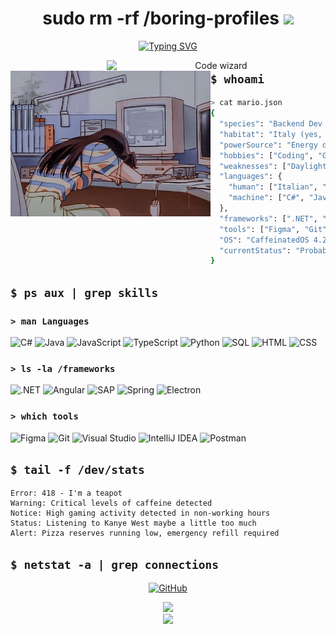 <h1 align="center">
  sudo rm -rf /boring-profiles
  <img src="https://media.giphy.com/media/dxn6fRlTIShoeBr69N/giphy.gif" width="35">
</h1>

<p align="center">
  <a href="#"><img src="https://readme-typing-svg.herokuapp.com?font=Fira+Code&size=20&duration=3000&pause=1000&color=36BCF7FF&center=true&vCenter=true&width=500&lines=
  Back-end+dev+by+day%2C+energy+drink+addict+always;
  Not+your+average+Italian+code-slinger;
  Probably+debugging+something+that+worked+yesterday;
  Error+418+-+I'm+a+teapot;
  Real+programmers+use+tabs+over+spaces
  " alt="Typing SVG"></a>
</p>

<div align="center">
  <img src="https://media.giphy.com/media/v1.Y2lkPTc5MGI3NjExdzFucWw0MHJ1OTJrdnd4bHI3ODZqMG0wNTA0eGUzM3Z3cGNqbWI1dCZlcD12MV9pbnRlcm5hbF9naWZfYnlfaWQmY3Q9Zw/QNFhOolVeCzPQ2Mx85/giphy.gif" width="350" align="right" alt="Code wizard">
</div>

<img align="left" src="https://github.com/xJaiki/xJaiki/blob/main/image.jpg" alt="this is me" width="320" />

## `$ whoami`
```bash
> cat mario.json
{
  "species": "Backend Dev (Homo Caffeinus)",
  "habitat": "Italy (yes, pizza consumption: weekly)",
  "powerSource": "Energy drinks && Pizza",
  "hobbies": ["Coding", "Gaming", "Breaking production"],
  "weaknesses": ["Daylight", "Social interaction", "CSS"],
  "languages": {
    "human": ["Italian", "English", "Sarcasm"],
    "machine": ["C#", "Java", "JavaScript", "TypeScript", "Python", "SQL"]
  },
  "frameworks": [".NET", "Angular", "SAP Commerce Cloud", "Spring", "Electron"],
  "tools": ["Figma", "Git", "Visual Studio", "IntelliJ IDEA", "Postman"],
  "OS": "CaffeinatedOS 4.2.0",
  "currentStatus": "Probably debugging something that worked yesterday"
}
```

## `$ ps aux | grep skills`

### `> man Languages`
<p>
  <img alt="C#" src="https://img.shields.io/badge/C%23-%23239120.svg?style=for-the-badge&logo=c-sharp&logoColor=white">
  <img alt="Java" src="https://img.shields.io/badge/Java-%23ED8B00.svg?style=for-the-badge&logo=java&logoColor=white">
  <img alt="JavaScript" src="https://img.shields.io/badge/JavaScript-%23F7DF1E.svg?style=for-the-badge&logo=javascript&logoColor=black">
  <img alt="TypeScript" src="https://img.shields.io/badge/TypeScript-%233178C6.svg?style=for-the-badge&logo=typescript&logoColor=white">
  <img alt="Python" src="https://img.shields.io/badge/Python-%233776AB.svg?style=for-the-badge&logo=python&logoColor=white">
  <img alt="SQL" src="https://img.shields.io/badge/SQL-%234169E1.svg?style=for-the-badge&logo=postgresql&logoColor=white">
  <img alt="HTML" src="https://img.shields.io/badge/HTML-%23E34F26.svg?style=for-the-badge&logo=html5&logoColor=white">
  <img alt="CSS" src="https://img.shields.io/badge/CSS-%231572B6.svg?style=for-the-badge&logo=css3&logoColor=white">
</p>

### `> ls -la /frameworks`
<p>
  <img alt=".NET" src="https://img.shields.io/badge/.NET-%23512BD4.svg?style=for-the-badge&logo=dotnet&logoColor=white">
  <img alt="Angular" src="https://img.shields.io/badge/Angular-%23DD0031.svg?style=for-the-badge&logo=angular&logoColor=white">
  <img alt="SAP" src="https://img.shields.io/badge/SAP_Commerce-%230FAAFF.svg?style=for-the-badge&logo=sap&logoColor=white">
  <img alt="Spring" src="https://img.shields.io/badge/Spring-%236DB33F.svg?style=for-the-badge&logo=spring&logoColor=white">
  <img alt="Electron" src="https://img.shields.io/badge/Electron-%2347848F.svg?style=for-the-badge&logo=electron&logoColor=white">
</p>

### `> which tools`
<p>
  <img alt="Figma" src="https://img.shields.io/badge/Figma-%23F24E1E.svg?style=for-the-badge&logo=figma&logoColor=white">
  <img alt="Git" src="https://img.shields.io/badge/Git-%23F05032.svg?style=for-the-badge&logo=git&logoColor=white">
  <img alt="Visual Studio" src="https://img.shields.io/badge/Visual_Studio-%235C2D91.svg?style=for-the-badge&logo=visual-studio&logoColor=white">
  <img alt="IntelliJ IDEA" src="https://img.shields.io/badge/IntelliJ_IDEA-%23000000.svg?style=for-the-badge&logo=intellij-idea&logoColor=white">
  <img alt="Postman" src="https://img.shields.io/badge/Postman-%23FF6C37.svg?style=for-the-badge&logo=postman&logoColor=white">
</p>

## `$ tail -f /dev/stats`

```
Error: 418 - I'm a teapot
Warning: Critical levels of caffeine detected
Notice: High gaming activity detected in non-working hours
Status: Listening to Kanye West maybe a little too much
Alert: Pizza reserves running low, emergency refill required
```

## `$ netstat -a | grep connections`

<p align="center">
  <a href="https://github.com/xJaiki">
    <img src="https://img.shields.io/github/followers/xJaiki?label=Follow%20Me&style=social" alt="GitHub">
  </a>
  <!-- Add any other social links with similar styling -->
</p>

<div align="center">
  <img src="https://media.giphy.com/media/v1.Y2lkPTc5MGI3NjExN2QxZTgwdDJkb3cwYjJudDEzZncyYmd3b2lrbjZ2M2Q1MXBwNXdubiZlcD12MV9pbnRlcm5hbF9naWZfYnlfaWQmY3Q9Zw/xTiIzJSKB4l7xTouE8/giphy.gif" width="300">
  <br>
    <img src="https://media.giphy.com/media/3o7TKz50Rg6ZG8ZbEs/giphy.gif" width="300">  

</div>
